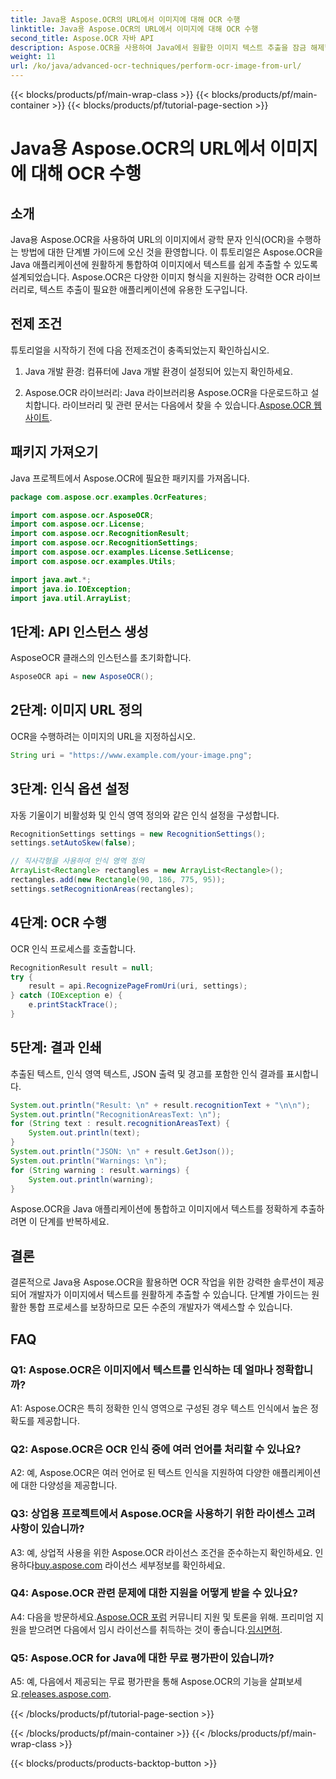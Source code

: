 ```yaml
---
title: Java용 Aspose.OCR의 URL에서 이미지에 대해 OCR 수행
linktitle: Java용 Aspose.OCR의 URL에서 이미지에 대해 OCR 수행
second_title: Aspose.OCR 자바 API
description: Aspose.OCR을 사용하여 Java에서 원활한 이미지 텍스트 추출을 잠금 해제합니다. 쉽게 통합할 수 있는 고정밀 OCR입니다.
weight: 11
url: /ko/java/advanced-ocr-techniques/perform-ocr-image-from-url/
---
```


{{< blocks/products/pf/main-wrap-class >}}
{{< blocks/products/pf/main-container >}}
{{< blocks/products/pf/tutorial-page-section >}}

# Java용 Aspose.OCR의 URL에서 이미지에 대해 OCR 수행

## 소개

Java용 Aspose.OCR을 사용하여 URL의 이미지에서 광학 문자 인식(OCR)을 수행하는 방법에 대한 단계별 가이드에 오신 것을 환영합니다. 이 튜토리얼은 Aspose.OCR을 Java 애플리케이션에 원활하게 통합하여 이미지에서 텍스트를 쉽게 추출할 수 있도록 설계되었습니다. Aspose.OCR은 다양한 이미지 형식을 지원하는 강력한 OCR 라이브러리로, 텍스트 추출이 필요한 애플리케이션에 유용한 도구입니다.

## 전제 조건

튜토리얼을 시작하기 전에 다음 전제조건이 충족되었는지 확인하십시오.

1. Java 개발 환경: 컴퓨터에 Java 개발 환경이 설정되어 있는지 확인하세요.

2.  Aspose.OCR 라이브러리: Java 라이브러리용 Aspose.OCR을 다운로드하고 설치합니다. 라이브러리 및 관련 문서는 다음에서 찾을 수 있습니다.[Aspose.OCR 웹사이트](https://reference.aspose.com/ocr/java/).

## 패키지 가져오기

Java 프로젝트에서 Aspose.OCR에 필요한 패키지를 가져옵니다.

```java
package com.aspose.ocr.examples.OcrFeatures;

import com.aspose.ocr.AsposeOCR;
import com.aspose.ocr.License;
import com.aspose.ocr.RecognitionResult;
import com.aspose.ocr.RecognitionSettings;
import com.aspose.ocr.examples.License.SetLicense;
import com.aspose.ocr.examples.Utils;

import java.awt.*;
import java.io.IOException;
import java.util.ArrayList;
```

## 1단계: API 인스턴스 생성

AsposeOCR 클래스의 인스턴스를 초기화합니다.

```java
AsposeOCR api = new AsposeOCR();
```

## 2단계: 이미지 URL 정의

OCR을 수행하려는 이미지의 URL을 지정하십시오.

```java
String uri = "https://www.example.com/your-image.png";
```

## 3단계: 인식 옵션 설정

자동 기울이기 비활성화 및 인식 영역 정의와 같은 인식 설정을 구성합니다.

```java
RecognitionSettings settings = new RecognitionSettings();
settings.setAutoSkew(false);

// 직사각형을 사용하여 인식 영역 정의
ArrayList<Rectangle> rectangles = new ArrayList<Rectangle>();
rectangles.add(new Rectangle(90, 186, 775, 95));
settings.setRecognitionAreas(rectangles);
```

## 4단계: OCR 수행

OCR 인식 프로세스를 호출합니다.

```java
RecognitionResult result = null;
try {
    result = api.RecognizePageFromUri(uri, settings);
} catch (IOException e) {
    e.printStackTrace();
}
```

## 5단계: 결과 인쇄

추출된 텍스트, 인식 영역 텍스트, JSON 출력 및 경고를 포함한 인식 결과를 표시합니다.

```java
System.out.println("Result: \n" + result.recognitionText + "\n\n");
System.out.println("RecognitionAreasText: \n");
for (String text : result.recognitionAreasText) {
    System.out.println(text);
}
System.out.println("JSON: \n" + result.GetJson());
System.out.println("Warnings: \n");
for (String warning : result.warnings) {
    System.out.println(warning);
}
```

Aspose.OCR을 Java 애플리케이션에 통합하고 이미지에서 텍스트를 정확하게 추출하려면 이 단계를 반복하세요.

## 결론

결론적으로 Java용 Aspose.OCR을 활용하면 OCR 작업을 위한 강력한 솔루션이 제공되어 개발자가 이미지에서 텍스트를 원활하게 추출할 수 있습니다. 단계별 가이드는 원활한 통합 프로세스를 보장하므로 모든 수준의 개발자가 액세스할 수 있습니다.

## FAQ

### Q1: Aspose.OCR은 이미지에서 텍스트를 인식하는 데 얼마나 정확합니까?

A1: Aspose.OCR은 특히 정확한 인식 영역으로 구성된 경우 텍스트 인식에서 높은 정확도를 제공합니다.

### Q2: Aspose.OCR은 OCR 인식 중에 여러 언어를 처리할 수 있나요?

A2: 예, Aspose.OCR은 여러 언어로 된 텍스트 인식을 지원하여 다양한 애플리케이션에 대한 다양성을 제공합니다.

### Q3: 상업용 프로젝트에서 Aspose.OCR을 사용하기 위한 라이센스 고려 사항이 있습니까?

A3: 예, 상업적 사용을 위한 Aspose.OCR 라이선스 조건을 준수하는지 확인하세요. 인용하다[buy.aspose.com](https://purchase.aspose.com/buy) 라이선스 세부정보를 확인하세요.

### Q4: Aspose.OCR 관련 문제에 대한 지원을 어떻게 받을 수 있나요?

 A4: 다음을 방문하세요.[Aspose.OCR 포럼](https://forum.aspose.com/c/ocr/16) 커뮤니티 지원 및 토론을 위해. 프리미엄 지원을 받으려면 다음에서 임시 라이선스를 취득하는 것이 좋습니다.[임시면허](https://purchase.aspose.com/temporary-license/).

### Q5: Aspose.OCR for Java에 대한 무료 평가판이 있습니까?

 A5: 예, 다음에서 제공되는 무료 평가판을 통해 Aspose.OCR의 기능을 살펴보세요.[releases.aspose.com](https://releases.aspose.com/).

{{< /blocks/products/pf/tutorial-page-section >}}

{{< /blocks/products/pf/main-container >}}
{{< /blocks/products/pf/main-wrap-class >}}

{{< blocks/products/products-backtop-button >}}
